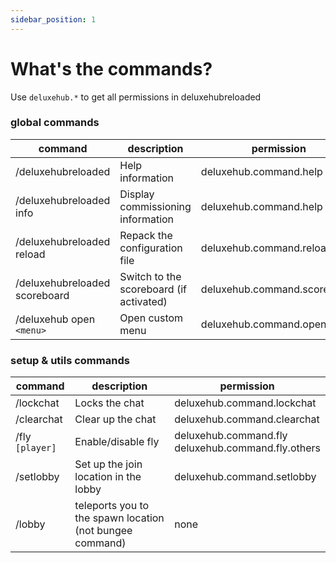 ```yaml
---
sidebar_position: 1
---
```


# What's the commands?

Use `deluxehub.*` to get all permissions in deluxehubreloaded

### global commands

| **command**                   | **description**                         | **permission**               |
|-------------------------------|-----------------------------------------|------------------------------|
| /deluxehubreloaded            | Help information                        | deluxehub.command.help       |
| /deluxehubreloaded info       | Display commissioning information       | deluxehub.command.help       |
| /deluxehubreloaded reload     | Repack the configuration file           | deluxehub.command.reload     |
| /deluxehubreloaded scoreboard | Switch to the scoreboard (if activated) | deluxehub.command.scoreboard |
| /deluxehub open `<menu>`      | Open custom menu                        | deluxehub.command.openmenu   |

### setup & utils commands

| **command**     | **description**                                          | **permission**                                         |
|-----------------|----------------------------------------------------------|--------------------------------------------------------|
| /lockchat       | Locks the chat                                           | deluxehub.command.lockchat                             |
| /clearchat      | Clear up the chat                                        | deluxehub.command.clearchat                            |
| /fly `[player]` | Enable/disable fly                                       | deluxehub.command.fly<br/>deluxehub.command.fly.others |
| /setlobby       | Set up the join location in the lobby                    | deluxehub.command.setlobby                             |
| /lobby          | teleports you to the spawn location (not bungee command) | none                                                   |
